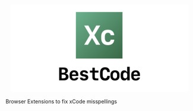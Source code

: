 <p align="center">
    <img src="Logo.png" width="480" max-width="90%" alt="Marathon" />
</p>

Browser Extensions to fix xCode misspellings
